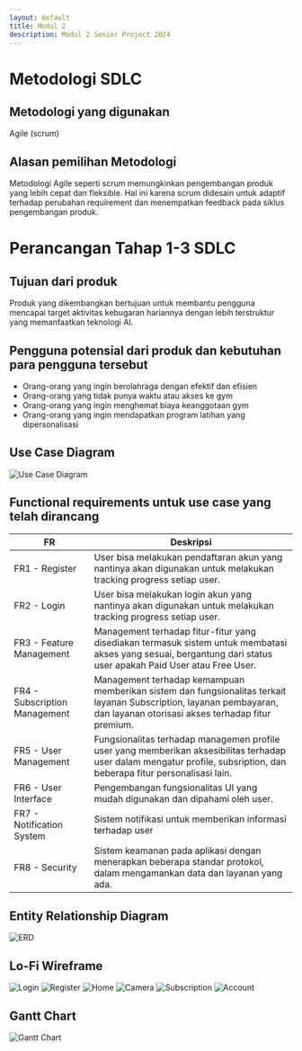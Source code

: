 ```yaml
---
layout: default
title: Modul 2
description: Modul 2 Senior Project 2024
---
```


# Metodologi SDLC

## Metodologi yang digunakan
Agile (scrum)

## Alasan pemilihan Metodologi
Metodologi Agile seperti scrum memungkinkan pengembangan produk yang lebih cepat dan fleksible. Hal ini karena scrum didesain untuk adaptif terhadap perubahan requirement dan menempatkan feedback pada siklus pengembangan produk.

# Perancangan Tahap 1-3 SDLC

## Tujuan dari produk
Produk yang dikembangkan bertujuan untuk membantu pengguna mencapai target aktivitas kebugaran hariannya dengan lebih terstruktur yang memanfaatkan teknologi AI.

## Pengguna potensial dari produk dan kebutuhan para pengguna tersebut
- Orang-orang yang ingin berolahraga dengan efektif dan efisien
- Orang-orang yang tidak punya waktu atau akses ke gym
- Orang-orang yang ingin menghemat biaya keanggotaan gym
- Orang-orang yang ingin mendapatkan program latihan yang dipersonalisasi

## Use Case Diagram
![Use Case Diagram](https://raw.githubusercontent.com/dundorma/SmartWorkout/master/use-case-diagram.drawio.png)

## Functional requirements untuk use case yang telah dirancang

| FR | Deskripsi |
|-|-|
| FR1 - Register | User bisa melakukan pendaftaran akun yang nantinya akan digunakan untuk melakukan tracking progress setiap user. |
| FR2 - Login | User bisa melakukan login akun yang nantinya akan digunakan untuk melakukan tracking progress setiap user. |
| FR3 - Feature Management | Management terhadap fitur-fitur yang disediakan termasuk sistem untuk membatasi akses yang sesuai, bergantung dari status user apakah Paid User atau Free User. |
| FR4 - Subscription Management | Management terhadap kemampuan memberikan sistem dan fungsionalitas terkait layanan Subscription, layanan pembayaran, dan layanan otorisasi akses terhadap fitur premium. |
| FR5 - User Management | Fungsionalitas terhadap managemen profile user yang memberikan aksesibilitas terhadap user dalam mengatur profile, subsription, dan beberapa fitur personalisasi lain. |
| FR6 - User Interface | Pengembangan fungsionalitas UI yang mudah digunakan dan dipahami oleh user. |
| FR7 - Notification System | Sistem notifikasi untuk memberikan informasi terhadap user |
| FR8 - Security | Sistem keamanan pada aplikasi dengan menerapkan beberapa standar protokol, dalam mengamankan data dan layanan yang ada. |

## Entity Relationship Diagram
![ERD](https://raw.githubusercontent.com/dundorma/SmartWorkout/master/erd.drawio.png)

## Lo-Fi Wireframe
![Login](https://raw.githubusercontent.com/dundorma/SmartWorkout/master/assets/login-page.png)
![Register](https://raw.githubusercontent.com/dundorma/SmartWorkout/master/assets/register-page.png)
![Home](https://raw.githubusercontent.com/dundorma/SmartWorkout/master/assets/home-page.png)
![Camera](https://raw.githubusercontent.com/dundorma/SmartWorkout/master/assets/camera-page.png)
![Subscription](https://raw.githubusercontent.com/dundorma/SmartWorkout/master/assets/subscription-page.png)
![Account](https://raw.githubusercontent.com/dundorma/SmartWorkout/master/assets/account-page.png)

## Gantt Chart
![Gantt Chart](https://raw.githubusercontent.com/dundorma/SmartWorkout/master/gantt-chart.png)
